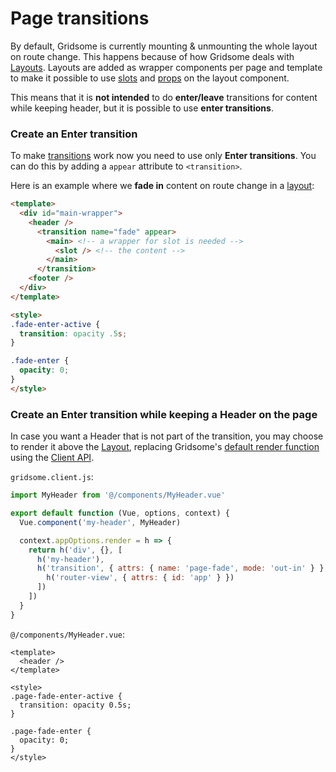 # Page transitions
By default, Gridsome is currently mounting & unmounting the whole layout on route change. This happens because of how Gridsome deals with [Layouts](/docs/layouts). Layouts are added as wrapper components per page and template to make it possible to use [slots](https://vuejs.org/v2/guide/components-slots.html) and [props](https://vuejs.org/v2/guide/components-props.html) on the layout component.

This means that it is **not intended** to do **enter/leave** transitions for content while keeping header, but it is possible to use **enter transitions**.

### Create an Enter transition
To make [transitions](https://vuejs.org/v2/guide/transitions.html) work now you need to use only **Enter transitions**. You can do this by adding a `appear` attribute to `<transition>`.

Here is an example where we **fade in** content on route change in a [layout](/docs/layouts):

```html 
<template>
  <div id="main-wrapper">
    <header />
      <transition name="fade" appear>
        <main> <!-- a wrapper for slot is needed -->
          <slot /> <!-- the content -->
        </main>
      </transition>
    <footer />
  </div>
</template>

<style>
.fade-enter-active {
  transition: opacity .5s;
}

.fade-enter {
  opacity: 0;
}
</style>
```

### Create an Enter transition while keeping a Header on the page

In case you want a Header that is not part of the transition, you may choose to render it above the [Layout](/docs/layouts), replacing Gridsome's [default render function](https://github.com/gridsome/gridsome/blob/952148db357c2ca80db5977a90f6ffadd588601f/gridsome/app/app.js#L24) using the [Client API](/docs/client-api).

`gridsome.client.js`:
```js
import MyHeader from '@/components/MyHeader.vue'

export default function (Vue, options, context) {
  Vue.component('my-header', MyHeader)

  context.appOptions.render = h => {
    return h('div', {}, [
      h('my-header'),
      h('transition', { attrs: { name: 'page-fade', mode: 'out-in' } }, [
        h('router-view', { attrs: { id: 'app' } })
      ])
    ])
  }
}
```
`@/components/MyHeader.vue`:
```
<template>
  <header />
</template>

<style>
.page-fade-enter-active {
  transition: opacity 0.5s;
}

.page-fade-enter {
  opacity: 0;
}
</style>
```
